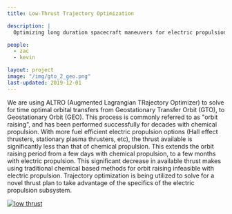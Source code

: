 ```yaml
---
title: Low-Thrust Trajectory Optimization

description: |
  Optimizing long duration spacecraft maneuvers for electric propulsion. 

people:
  - zac
  - kevin

layout: project
image: "/img/gto_2_geo.png"
last-updated: 2019-12-01
---
```


We are using ALTRO (Augmented Lagrangian TRajectory Optimizer) to solve for time optimal orbital transfers from Geostationary Transfer Orbit (GTO), to Geostationary Orbit (GEO). This process is commonly referred to as "orbit raising", and has been performed successfully for decades with chemical propulsion. With more fuel efficient electric propulsion options (Hall effect thrusters, stationary plasma thrusters, etc), the thrust available is significantly less than that of chemical propulsion. This extends the orbit raising period from a few days with chemical propulsion, to a few months with electric propulsion. This significant decrease in available thrust makes using traditional chemical based methods for orbit raising infeasible with electric propulsion. Trajectory optimization is being utilized to solve for a novel thrust plan to take advantage of the specifics of the electric propulsion subsystem. 


[![low thrust](http://img.youtube.com/vi/xwHRsvAGsdg/0.jpg)](http://www.youtube.com/watch?v=xwHRsvAGsdg "low thrust")